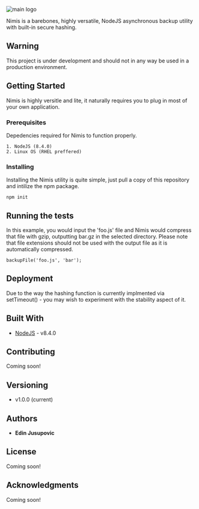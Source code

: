 ![main logo](https://i.imgur.com/5EBJAY7.png?raw=true "Main Logo")

Nimis is a barebones, highly versatile, NodeJS asynchronous backup utility with built-in secure hashing.

## Warning

This project is under development and should not in any way be used in a production environment. 

## Getting Started

Nimis is highly versitle and lite, it naturally requires you to plug in most of your own application. 

### Prerequisites

Depedencies required for Nimis to function properly. 

```
1. NodeJS (8.4.0)
2. Linux OS (RHEL preffered)
```

### Installing

Installing the Nimis utility is quite simple, just pull a copy of this repository and intilize the npm package.

```
npm init 
```


## Running the tests

In this example, you would input the 'foo.js' file and Nimis would compress that file with gzip, outputting bar.gz in the selected directory. Please note that file extensions should not be used with the output file as it is automatically compressed.

```
backupFile('foo.js', 'bar');
```


## Deployment

Due to the way the hashing function is currently implmented via setTimeout() - you may wish to experiment with the stability aspect of it.

## Built With

* [NodeJS](https://nodejs.org/) - v8.4.0


## Contributing

Coming soon!

## Versioning

* v1.0.0 (current) 

## Authors

* **Edin Jusupovic** 


## License

Coming soon!

## Acknowledgments

Coming soon!
